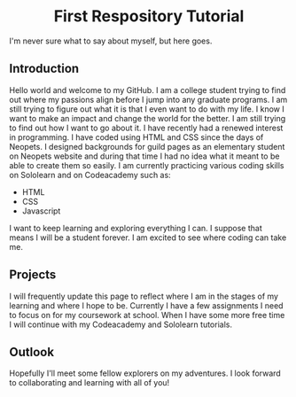 <html>
<head>
  <h1 align="center">First Respository Tutorial</h1>
</head>
<body>
  <p>I'm never sure what to say about myself, but here goes.</p>
  <h2>Introduction</h2>
  <p>Hello world and welcome to my GitHub. I am a college student trying to find out where my passions align before I jump into any graduate programs. I am still trying to figure out what it is that I even want to do with my life. I know I want to make an impact and change the world for the better. I am still trying to find out how I want to go about it. I have recently had a renewed interest in programming. I have coded using HTML and CSS since the days of Neopets. I designed backgrounds for guild pages as an elementary student on Neopets website and during that time I had no idea what it meant to be able to create them so easily. I am currently practicing various coding skills on Sololearn and on Codeacademy such as:
<ul><li>HTML</li> <li>CSS</li> <li>Javascript</li></ul></p>
<p>I want to keep learning and exploring everything I can. I suppose that means I will be a student forever. I am excited to see where coding can take me.</p>
  <h2>Projects</h2>
  <p>I will frequently update this page to reflect where I am in the stages of my learning and where I hope to be. Currently I have a few assignments I need to focus on for my coursework at school. When I have some more free time I will continue with my Codeacademy and Sololearn tutorials.</p>
  <h2>Outlook</h2>
<p>Hopefully I'll meet some fellow explorers on my adventures. I look forward to collaborating and learning with all of you!</p></body>
</html>
